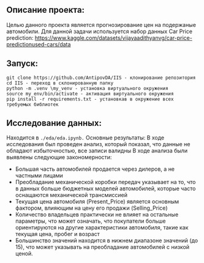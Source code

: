 ## **Описание проекта:**
Целью данного проекта является прогнозирование цен на подержаные автомобили. Для данной задачи используется набор данных Car Price prediction: https://www.kaggle.com/datasets/vijayaadithyanvg/car-price-predictionused-cars/data

## **Запуск:**
```
git clone https://github.com/AntipovDA/IIS - клонирование репозитория
cd IIS - переход в склонированную папку
python -m .venv \my_venv - установка виртуального окружения
source my_env/bin/activate - активация виртуального окружения
pip install -r requirements.txt - установкав в окружение всех требуемых библиотек
```

## **Исследование данных:**
Находится в ```./eda/eda.ipynb.``` Основные результаты:
В ходе исследования был проведен анализ, который показал, что данные не обладают избыточностью, все записи валидны
В ходе анализа были выявлены следующие закономерности:

* Большая часть автомобилей продается через дилеров, а не частными лицами
* Преобладание механической коробки передач указывает на то, что в данных больше бюджетных моделей автомобилей, которые часто оснащаются механической трансмиссией
* Текущая цена автомобиля (Present_Price) является основным фактором, влияющим на цену его продажи (Selling_Price)
* Количество владельцев практически не влияет на остальные параметры, что может означать, что покупатели больше ориентируются на другие характеристики автомобиля, такие как текущая цена, пробег и возраст
* Большинство значений находится в нижнем диапазоне значений (до 15), что может указывать на преобладание автомобилей с низкой ценой.



